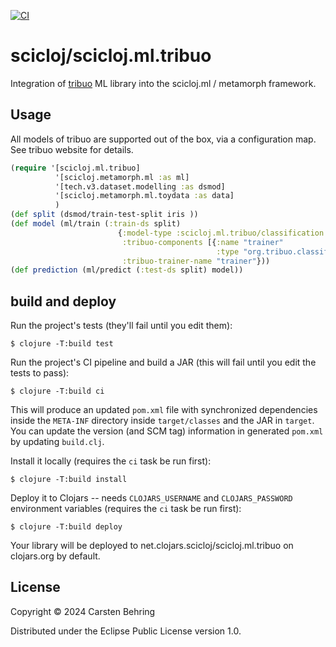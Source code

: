 [![CI](https://github.com/scicloj/scicloj.ml.tribuo/actions/workflows/clojure.yml/badge.svg)](https://github.com/scicloj/scicloj.ml.tribuo/actions/workflows/clojure.yml)

# scicloj/scicloj.ml.tribuo

Integration of [tribuo](https://tribuo.org) ML library into the scicloj.ml / metamorph framework.

## Usage

All models of tribuo are supported out of the box, via a configuration map. See tribuo website for details.


``` clojure
(require '[scicloj.ml.tribuo]
          '[scicloj.metamorph.ml :as ml]
          '[tech.v3.dataset.modelling :as dsmod]
          '[scicloj.metamorph.ml.toydata :as data]
          )
(def split (dsmod/train-test-split iris ))
(def model (ml/train (:train-ds split)
                        {:model-type :scicloj.ml.tribuo/classification
                         :tribuo-components [{:name "trainer"
                                              :type "org.tribuo.classification.dtree.CARTClassificationTrainer"}]
                         :tribuo-trainer-name "trainer"}))
(def prediction (ml/predict (:test-ds split) model))
```
## build and deploy

Run the project's tests (they'll fail until you edit them):

    $ clojure -T:build test

Run the project's CI pipeline and build a JAR (this will fail until you edit the tests to pass):

    $ clojure -T:build ci

This will produce an updated `pom.xml` file with synchronized dependencies inside the `META-INF`
directory inside `target/classes` and the JAR in `target`. You can update the version (and SCM tag)
information in generated `pom.xml` by updating `build.clj`.

Install it locally (requires the `ci` task be run first):

    $ clojure -T:build install

Deploy it to Clojars -- needs `CLOJARS_USERNAME` and `CLOJARS_PASSWORD` environment
variables (requires the `ci` task be run first):

    $ clojure -T:build deploy

Your library will be deployed to net.clojars.scicloj/scicloj.ml.tribuo on clojars.org by default.

## License

Copyright © 2024 Carsten Behring

Distributed under the Eclipse Public License version 1.0.
